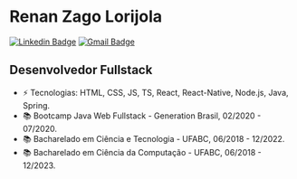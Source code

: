 

<!--

Here are some ideas to get you started:

- 🔭 I’m currently working on ...
- 🌱 I’m currently learning ...
- 👯 I’m looking to collaborate on ...
- 🤔 I’m looking for help with ...
- 💬 Ask me about ...
- 📫 How to reach me: ...
- 😄 Pronouns: ...
- ⚡ Fun fact: ...
-->

# Renan Zago Lorijola
[![Linkedin Badge](https://img.shields.io/badge/-renanzagolorijola-blue?style=flat-square&logo=Linkedin&logoColor=white&link=https://www.linkedin.com/in/renanzagolorijola/)](https://www.linkedin.com/in/renanzagolorijola/)
[![Gmail Badge](https://img.shields.io/badge/-renanzago@gmail.com-c14438?style=flat-square&logo=Gmail&logoColor=white&link=mailto:renanzago@gmail.com)](mailto:renanzago@gmail.com)

## Desenvolvedor Fullstack

- ⚡ Tecnologias: HTML, CSS, JS, TS, React, React-Native, Node.js, Java, Spring.
- 📚 Bootcamp Java Web Fullstack - Generation Brasil, 02/2020 - 07/2020.
- 📚 Bacharelado em Ciência e Tecnologia - UFABC, 06/2018 - 12/2022.
- 📚 Bacharelado em Ciência da Computação - UFABC, 06/2018 - 12/2023.
